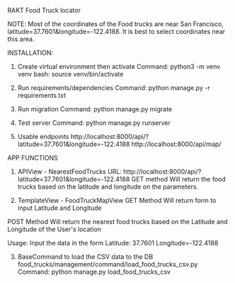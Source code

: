 RAKT Food Truck locator

NOTE: Most of the coordinates of the Food trucks are near San Francisco, latitude=37.7601&longitude=-122.4188. It is best to select coordinates near this area.

INSTALLATION:
1. Create virtual environment then activate
Command:
python3 -m venv venv
bash: source venv/bin/activate

2. Run requirements/dependencies
Command: python manage.py -r requirements.txt

3. Run migration
Command: python manage.py migrate

4. Test server
Command: python manage.py runserver

5. Usable endpoints
http://localhost:8000/api/?latitude=37.7601&longitude=-122.4188
http://localhost:8000/api/map/

APP FUNCTIONS
1. APIView - NearestFoodTrucks
URL: http://localhost:8000/api/?latitude=37.7601&longitude=-122.4188
GET method
Will return the food trucks based on the latitude and longitude on the parameters.

2. TemplateView - FoodTruckMapView
GET Method
Will return form to input Latitude and Longitude

POST Method
Will return the nearest food trucks based on the Latitude and Longitude of the User's location

Usage: Input the data in the form
Latitude: 37.7601
Longitude=-122.4188

3. BaseCommand to load the CSV data to the DB
food_trucks/management/command/load_food_trucks_csv.py
Command: python manage.py load_food_trucks_csv